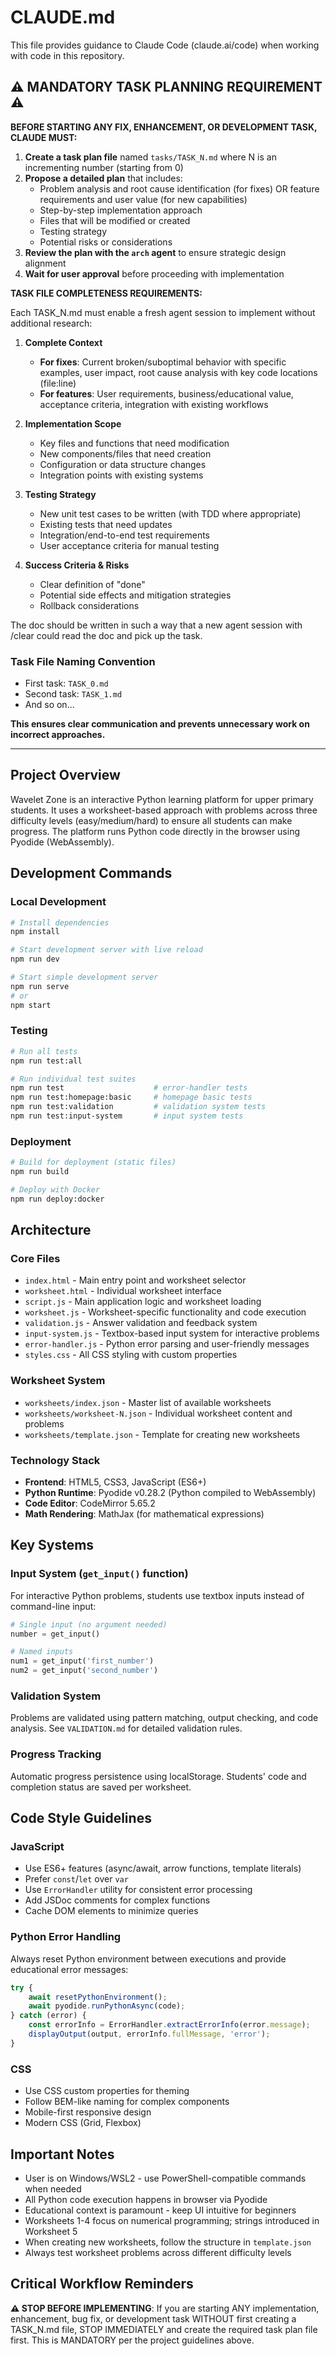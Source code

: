 # CLAUDE.md

This file provides guidance to Claude Code (claude.ai/code) when working with code in this repository.

## ⚠️ MANDATORY TASK PLANNING REQUIREMENT ⚠️

**BEFORE STARTING ANY FIX, ENHANCEMENT, OR DEVELOPMENT TASK, CLAUDE MUST:**

1. **Create a task plan file** named `tasks/TASK_N.md` where N is an incrementing number (starting from 0)
2. **Propose a detailed plan** that includes:
   - Problem analysis and root cause identification (for fixes) OR feature requirements and user value (for new capabilities)
   - Step-by-step implementation approach
   - Files that will be modified or created
   - Testing strategy
   - Potential risks or considerations
3. **Review the plan with the `arch` agent** to ensure strategic design alignment
4. **Wait for user approval** before proceeding with implementation

**TASK FILE COMPLETENESS REQUIREMENTS:**

Each TASK_N.md must enable a fresh agent session to implement without additional research:

1. **Complete Context**
   - **For fixes**: Current broken/suboptimal behavior with specific examples, user impact, root cause analysis with key code locations (file:line)
   - **For features**: User requirements, business/educational value, acceptance criteria, integration with existing workflows

2. **Implementation Scope**
   - Key files and functions that need modification
   - New components/files that need creation
   - Configuration or data structure changes
   - Integration points with existing systems

3. **Testing Strategy**
   - New unit test cases to be written (with TDD where appropriate)
   - Existing tests that need updates
   - Integration/end-to-end test requirements
   - User acceptance criteria for manual testing

4. **Success Criteria & Risks**
   - Clear definition of "done"
   - Potential side effects and mitigation strategies
   - Rollback considerations

The doc should be written in such a way that a new agent session with /clear could read the doc and pick up the task.

### Task File Naming Convention
- First task: `TASK_0.md`
- Second task: `TASK_1.md` 
- And so on...

**This ensures clear communication and prevents unnecessary work on incorrect approaches.**

---

## Project Overview

Wavelet Zone is an interactive Python learning platform for upper primary students. It uses a worksheet-based approach with problems across three difficulty levels (easy/medium/hard) to ensure all students can make progress. The platform runs Python code directly in the browser using Pyodide (WebAssembly).

## Development Commands

### Local Development
```bash
# Install dependencies
npm install

# Start development server with live reload
npm run dev

# Start simple development server
npm run serve
# or
npm start
```

### Testing
```bash
# Run all tests
npm run test:all

# Run individual test suites
npm run test                    # error-handler tests
npm run test:homepage:basic     # homepage basic tests  
npm run test:validation         # validation system tests
npm run test:input-system       # input system tests
```

### Deployment
```bash
# Build for deployment (static files)
npm run build

# Deploy with Docker
npm run deploy:docker
```

## Architecture

### Core Files
- `index.html` - Main entry point and worksheet selector
- `worksheet.html` - Individual worksheet interface  
- `script.js` - Main application logic and worksheet loading
- `worksheet.js` - Worksheet-specific functionality and code execution
- `validation.js` - Answer validation and feedback system
- `input-system.js` - Textbox-based input system for interactive problems
- `error-handler.js` - Python error parsing and user-friendly messages
- `styles.css` - All CSS styling with custom properties

### Worksheet System
- `worksheets/index.json` - Master list of available worksheets
- `worksheets/worksheet-N.json` - Individual worksheet content and problems
- `worksheets/template.json` - Template for creating new worksheets

### Technology Stack
- **Frontend**: HTML5, CSS3, JavaScript (ES6+)
- **Python Runtime**: Pyodide v0.28.2 (Python compiled to WebAssembly)
- **Code Editor**: CodeMirror 5.65.2
- **Math Rendering**: MathJax (for mathematical expressions)

## Key Systems

### Input System (`get_input()` function)
For interactive Python problems, students use textbox inputs instead of command-line input:
```python
# Single input (no argument needed)
number = get_input()

# Named inputs  
num1 = get_input('first_number')
num2 = get_input('second_number')
```

### Validation System
Problems are validated using pattern matching, output checking, and code analysis. See `VALIDATION.md` for detailed validation rules.

### Progress Tracking
Automatic progress persistence using localStorage. Students' code and completion status are saved per worksheet.

## Code Style Guidelines

### JavaScript
- Use ES6+ features (async/await, arrow functions, template literals)
- Prefer `const`/`let` over `var`
- Use `ErrorHandler` utility for consistent error processing
- Add JSDoc comments for complex functions
- Cache DOM elements to minimize queries

### Python Error Handling
Always reset Python environment between executions and provide educational error messages:
```javascript
try {
    await resetPythonEnvironment();
    await pyodide.runPythonAsync(code);
} catch (error) {
    const errorInfo = ErrorHandler.extractErrorInfo(error.message);
    displayOutput(output, errorInfo.fullMessage, 'error');
}
```

### CSS
- Use CSS custom properties for theming
- Follow BEM-like naming for complex components
- Mobile-first responsive design
- Modern CSS (Grid, Flexbox)


## Important Notes

- User is on Windows/WSL2 - use PowerShell-compatible commands when needed
- All Python code execution happens in browser via Pyodide
- Educational context is paramount - keep UI intuitive for beginners
- Worksheets 1-4 focus on numerical programming; strings introduced in Worksheet 5
- When creating new worksheets, follow the structure in `template.json`
- Always test worksheet problems across different difficulty levels

## Critical Workflow Reminders

**⚠️ STOP BEFORE IMPLEMENTING**: If you are starting ANY implementation, enhancement, bug fix, or development task WITHOUT first creating a TASK_N.md file, STOP IMMEDIATELY and create the required task plan file first. This is MANDATORY per the project guidelines above.